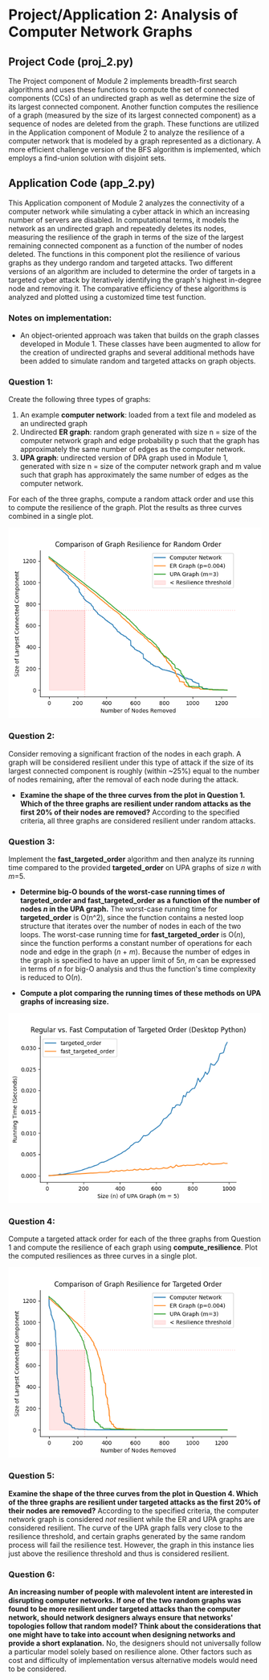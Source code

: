 # Project/Application 2: Analysis of Computer Network Graphs

## Project Code (proj_2.py)
The Project component of Module 2 implements breadth-first search algorithms and uses these functions to compute the set of connected components (CCs) of an undirected graph as well as determine the size of its largest connected component. Another function computes the resilience of a graph (measured by the size of its largest connected component) as a sequence of nodes are deleted from the graph. These functions are utilized in the Application component of Module 2 to analyze the resilience of a computer network that is modeled by a graph represented as a dictionary. A more efficient challenge version of the BFS algorithm is implemented, which employs a find-union solution with disjoint sets. 

## Application Code (app_2.py)
This Application component of Module 2 analyzes the connectivity of a computer network while simulating a cyber attack in which an increasing number of servers are disabled. In computational terms, it models the network as an undirected graph and repeatedly deletes its nodes, measuring the resilience of the graph in terms of the size of the largest remaining connected component as a function of the number of nodes deleted. The functions in this component plot the resilience of various graphs as they undergo random and targeted attacks. Two different versions of an algorithm are included to determine the order of targets in a targeted cyber attack by iteratively identifying the graph's highest in-degree node and removing it. The comparative efficiency of these algorithms is analyzed and plotted using a customized time test function. 

### Notes on implementation:
* An object-oriented approach was taken that builds on the graph classes developed in Module 1. These classes have been augmented to allow for the creation of undirected graphs and several additional methods have been added to simulate random and targeted attacks on graph objects.

### Question 1:
Create the following three types of graphs:

1. An example **computer network**: loaded from a text file and modeled as an undirected graph
2. Undirected **ER graph**: random graph generated with size n = size of the computer network graph and edge probability p such that the graph has approximately the same number of edges as the computer network.
3. **UPA graph**: undirected version of DPA graph used in Module 1, generated with size n = size of the computer network graph and m value such that graph has approximately the same number of edges as the computer network.

For each of the three graphs, compute a random attack order and use this to compute the resilience of the graph. Plot the results as three curves combined in a single plot.

![Random Attack Resilience Plot](./plots/resilience_random.png)

 ### Question 2:
 Consider removing a significant fraction of the nodes in each graph. A graph will be considered resilient under this type of attack if the size of its largest connected component is roughly (within ~25%) equal to the number of nodes remaining, after the removal of each node during the attack.

* **Examine the shape of the three curves from the plot in Question 1. Which of the three graphs are resilient under random attacks as the first 20% of their nodes are removed?** 
According to the specified criteria, all three graphs are considered resilient under random attacks.

### Question 3:
Implement the **fast_targeted_order** algorithm and then analyze its running time compared to the provided **targeted_order** on UPA graphs of size *n* with *m*=5.

* **Determine big-O bounds of the worst-case running times of targeted_order and fast_targeted_order as a function of the number of nodes *n* in the UPA graph.** 
The worst-case running time for **targeted_order** is O(n^2), since the function contains a nested loop structure that iterates over the number of nodes in each of the two loops.
The worst-case running time for **fast_targeted_order** is O(*n*), since the function performs a constant number of operations for each node and edge in the graph (*n* + *m*). Because the number of edges in the graph is specified to have an upper limit of 5*n*, *m* can be expressed in terms of *n* for big-O analysis and thus the function's time complexity is reduced to O(*n*).  

* **Compute a plot comparing the running times of these methods on UPA graphs of increasing size.**  

![Running Time Comparison Plot](./plots/targeted_comparison_150.png)

### Question 4:
Compute a targeted attack order for each of the three graphs from Question 1 and  compute the resilience of each graph using **compute_resilience**. Plot the computed resiliences as three curves in a single plot.

![Targeted Attack Resilience Plot](./plots/resilience_targeted.png)

### Question 5:
**Examine the shape of the three curves from the plot in Question 4. Which of the three graphs are resilient under targeted attacks as the first 20% of their nodes are removed?** According to the specified criteria, the computer network graph is considered *not* resilient while the ER and UPA graphs are considered resilient. The curve of the UPA graph falls very close to the resilience threshold, and certain graphs generated by the same random process will fail the resilience test. However, the graph in this instance lies just above the resilience threshold and thus is considered resilient.

### Question 6:
**An increasing number of people with malevolent intent are interested in disrupting computer networks. If one of the two random graphs was found to be more resilient under targeted attacks than the computer network, should network designers always ensure that networks' topologies follow that random model? Think about the considerations that one might have to take into account when designing networks and provide a short explanation.** No, the designers should not universally follow a particular model solely based on resilience alone. Other factors such as cost and difficulty of implementation versus alternative models would need to be considered.